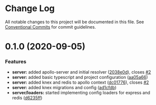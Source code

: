 # Change Log

All notable changes to this project will be documented in this file.
See [Conventional Commits](https://conventionalcommits.org) for commit guidelines.

# 0.1.0 (2020-09-05)

### Features

- **server:** added apollo-server and initial resolver ([2038e0d](https://github.com/kosinw/connectmd/commit/2038e0de826fd2859c2dcf44e52c28bb6d424092)), closes [#2](https://github.com/kosinw/connectmd/issues/2)
- **server:** added basic typescript and project configuration ([aa05a66](https://github.com/kosinw/connectmd/commit/aa05a66be319d8d2a1c267adf2448915c3f99384))
- **server:** added knex and redis to apollo context ([dc01776](https://github.com/kosinw/connectmd/commit/dc01776645e9956d3151210d00da5d6cb4082f03)), closes [#2](https://github.com/kosinw/connectmd/issues/2)
- **server:** added knex migrations and config ([ad1cfdb](https://github.com/kosinw/connectmd/commit/ad1cfdb7966808ce57b584b8f34619736a995cd3))
- **server/loaders:** started implementing config loaders for express and redis ([d6235ff](https://github.com/kosinw/connectmd/commit/d6235ff65e7b74dcc37ff1d76f30f34c35af8fc9))
